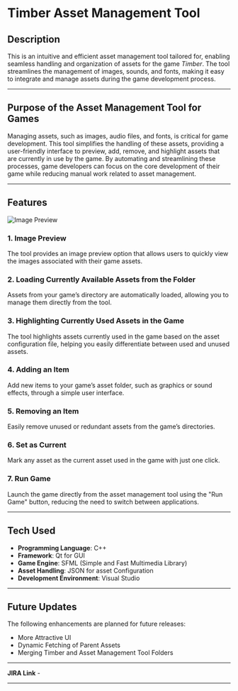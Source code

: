 # Timber Asset Management Tool

## **Description**

This is an intuitive and efficient asset management tool tailored for, enabling seamless handling and organization of assets for the game *Timber*. The tool streamlines the management of images, sounds, and fonts, making it easy to integrate and manage assets during the game development process.

---

## **Purpose of the Asset Management Tool for Games**
Managing assets, such as images, audio files, and fonts, is critical for game development. This tool simplifies the handling of these assets, providing a user-friendly interface to preview, add, remove, and highlight assets that are currently in use by the game. By automating and streamlining these processes, game developers can focus on the core development of their game while reducing manual work related to asset management.

---

## **Features**
![Image Preview](./Images/FeatureImage.jpg)
### 1. Image Preview
The tool provides an image preview option that allows users to quickly view the images associated with their game assets.

### 2. Loading Currently Available Assets from the Folder
Assets from your game’s directory are automatically loaded, allowing you to manage them directly from the tool.

### 3. Highlighting Currently Used Assets in the Game
The tool highlights assets currently used in the game based on the asset configuration file, helping you easily differentiate between used and unused assets.

### 4. Adding an Item
Add new items to your game’s asset folder, such as graphics or sound effects, through a simple user interface.

### 5. Removing an Item
Easily remove unused or redundant assets from the game’s directories.

### 6. Set as Current
Mark any asset as the current asset used in the game with just one click.

### 7. Run Game
Launch the game directly from the asset management tool using the "Run Game" button, reducing the need to switch between applications.

---

## **Tech Used**
- **Programming Language**: C++
- **Framework**: Qt for GUI
- **Game Engine**: SFML (Simple and Fast Multimedia Library)
- **Asset Handling**: JSON for asset Configuration
- **Development Environment**: Visual Studio
---

## Future Updates


The following enhancements are planned for future releases:
- More Attractive UI
- Dynamic Fetching of Parent Assets
- Merging Timber and Asset Management Tool Folders

---

**JIRA Link** - 

---
